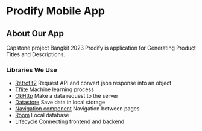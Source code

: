 # Prodify Mobile App
## About Our App
Capstone project Bangkit 2023
Prodify is application for Generating Product Titles and Descriptions.

### Libraries We Use

- [Retrofit2](https://square.github.io/retrofit/) Request API and convert json response into an object 
- [Tflite](https://www.tensorflow.org/lite) Machine learning process 
- [OkHttp](https://square.github.io/okhttp/) Make a data request to the server
- [Datastore](https://developer.android.com/topic/libraries/architecture/datastore?gclid=CjwKCAjwnZaVBhA6EiwAVVyv9JJDrHZ0zpyjRp2mCoKIKH2ijLF49ZQpVqUuvUv9E7FziCj7pSo6jRoCkfAQAvD_BwE&gclsrc=aw.ds) Save data in local storage
- [Navigation component](https://developer.android.com/guide/navigation) Navigation between pages
- [Room](https://developer.android.com/jetpack/androidx/releases/room?gclid=CjwKCAjwnZaVBhA6EiwAVVyv9N5Jvs6cSYCGlBiY0NPil7uduzHbZ6cCt3wLu5zziuXBaENV6_JYORoC-FEQAvD_BwE&gclsrc=aw.ds) Local database
- [Lifecycle](https://developer.android.com/jetpack/androidx/releases/lifecycle?hl=id)  Connecting frontend and backend
